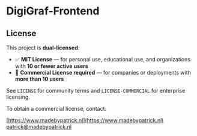 # DigiGraf-Frontend

## License

This project is **dual-licensed**:

- ✅ **MIT License** — for personal use, educational use, and organizations with **10 or fewer active users**
- 💼 **Commercial License required** — for companies or deployments with **more than 10 users**

See `LICENSE` for community terms and `LICENSE-COMMERCIAL` for enterprise licensing.

To obtain a commercial license, contact:

[https://www.madebypatrick.nl](https://www.madebypatrick.nl)  
[patrick@madebypatrick.nl](mailto:patrick@madebypatrick.nl)

